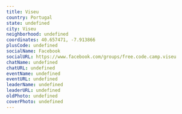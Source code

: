```yaml
---
title: Viseu
country: Portugal
state: undefined
city: Viseu
neighborhood: undefined
coordinates: 40.657471, -7.913866
plusCode: undefined
socialName: Facebook
socialURL: https://www.facebook.com/groups/free.code.camp.viseu
chatName: undefined
chatURL: undefined
eventName: undefined
eventURL: undefined
leaderName: undefined
leaderURL: undefined
oldPhoto: undefined
coverPhoto: undefined
---
```

